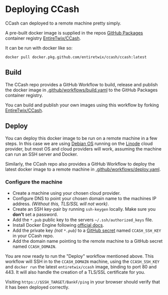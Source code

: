 # Deploying CCash

CCash can deployed to a remote machine pretty simply.

A pre-built docker image is supplied in the repos [GitHub Packages](https://github.com/features/packages) container registry [EntireTwix/CCash](https://github.com/EntireTwix/CCash/packages/851105).

It can be run with docker like so:

```
docker pull docker.pkg.github.com/entiretwix/ccash/ccash:latest
```

## Build

The CCash repo provides a GitHub Workflow to build, release and publish the docker image in [.github/workflows/build.yaml](https://github.com/EntireTwix/CCash/blob/main/.github/workflows/build.yaml) to the GitHub Packages container registry.

You can build and publish your own images using this workflow by forking [EntireTwix/CCash](https://github.com/EntireTwix/CCash).

## Deploy

You can deploy this docker image to be run on a remote machine in a few steps. In this case we are using [Debian OS](https://www.debian.org/) running on the [Linode](https://www.linode.com/) cloud provider, but most OS and cloud providers will work, assuming the machine can run an SSH server and Docker.

Similarly, the CCash repo also provides a GitHub Workflow to deploy the latest docker image to a remote machine in [.github/workflows/deploy.yaml](https://github.com/EntireTwix/CCash/blob/main/.github/workflows/deploy.yaml).

### Configure the machine

* Create a machine using your chosen cloud provider.
* Configure DNS to point your chosen domain name to the machines IP address. _(Without this, TLS/SSL will not work)_.
* Create an SSH key-pair by running `ssh-keygen` locally. Make sure you **don't** set a password.
* Add the `*.pub` public key to the servers `~/.ssh/authorized_keys` file.
* Install Docker Engine following [official docs](https://docs.docker.com/engine/install/).
* Add the private key _(not `*.pub`)_ to a [GitHub secret](https://docs.github.com/en/actions/reference/encrypted-secrets) named `CCASH_SSH_KEY` in your CCash repo.
* Add the domain name pointing to the remote machine to a GitHub secret named `CCASH_DOMAIN`.

You are now ready to run the "Deploy" workflow mentioned above. This workflow will SSH in to the `CCASH_DOMAIN` machine, using the `CCASH_SSH_KEY` and `docker run` the latest `entiretwix/ccash` image, binding to port 80 and 443. It will also handle the creation of a TLS/SSL certificate for you.

Visiting `https://$SSH_TARGET/BankF/ping` in your browser should verify that it has been deployed correctly.
